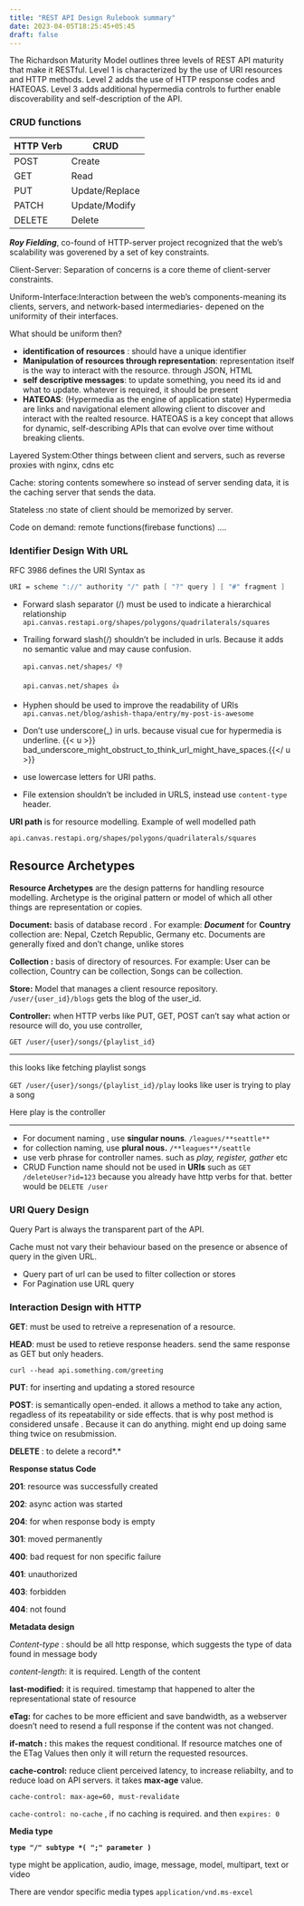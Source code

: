 ```yaml
---
title: "REST API Design Rulebook summary"
date: 2023-04-05T18:25:45+05:45
draft: false
---
```


The Richardson Maturity Model outlines three levels of REST API maturity that make it RESTful. Level 1 is characterized by the use of URI resources and HTTP methods. Level 2 adds the use of HTTP response codes and HATEOAS. Level 3 adds additional hypermedia controls to further enable discoverability and self-description of the API.

### **CRUD functions**

| HTTP Verb | CRUD           |
| --------- | -------------- |
| POST      | Create         |
| GET       | Read           |
| PUT       | Update/Replace |
| PATCH     | Update/Modify  |
| DELETE    | Delete         |

**_Roy Fielding_**, co-found of HTTP-server project recognized that the web’s scalability was goverened by a set of key constraints.

Client-Server: Separation of concerns is a core theme of client-server constraints.

Uniform-Interface:Interaction between the web’s components-meaning its clients, servers, and network-based intermediaries- depened on the uniformity of their interfaces.

What should be uniform then?

- **identification of resources** : should have a unique identifier
- **Manipulation of resources through representation**: representation itself is the way to interact with the resource. through JSON, HTML
- **self descriptive messages**: to update something, you need its id and what to update. whatever is required, it should be present
- **HATEOAS**: (Hypermedia as the engine of application state) Hypermedia are links and navigational element allowing client to discover and interact with the realted resource. HATEOAS is a key concept that allows for dynamic, self-describing APIs that can evolve over time without breaking clients.

Layered System:Other things between client and servers, such as reverse proxies with nginx, cdns etc

Cache: storing contents somewhere so instead of server sending data, it is the caching server that sends the data.

Stateless :no state of client should be memorized by server.

Code on demand: remote functions(firebase functions) ….

### Identifier Design With URL

RFC 3986 defines the URI Syntax as

```nix
URI = scheme "://" authority "/" path [ "?" query ] [ "#" fragment ]
```

- Forward slash separator (/) must be used to indicate a hierarchical relationship
  `api.canvas.restapi.org/shapes/polygons/quadrilaterals/squares`
- Trailing forward slash(/) shouldn’t be included in urls. Because it adds no semantic value and may cause confusion.

  `api.canvas.net/shapes/ 👎`

  `api.canvas.net/shapes 👍`

- Hyphen should be used to improve the readability of URIs
  `api.canvas.net/blog/ashish-thapa/entry/my-post-is-awesome`
- Don’t use underscore(\_) in urls. because visual cue for hypermedia is underline.
  {{< u >}} bad_underscore_might_obstruct_to_think_url_might_have_spaces.{{</ u >}}
- use lowercase letters for URI paths.
- File extension shouldn’t be included in URLS, instead use `content-type` header.

**URI path** is for resource modelling. Example of well modelled path

```
api.canvas.restapi.org/shapes/polygons/quadrilaterals/squares
```

## Resource Archetypes

**Resource Archetypes** are the design patterns for handling resource modelling. Archetype is the original pattern or model of which all other things are representation or copies.

**Document:** basis of database record . For example: **_Document_** for **Country** collection are: Nepal, Czetch Republic, Germany etc. Documents are generally fixed and don’t change, unlike stores

**Collection :** basis of directory of resources. For example: User can be collection, Country can be collection, Songs can be collection.

**Store:** Model that manages a client resource repository. `/user/{user_id}/blogs` gets the blog of the user_id.

**Controller:** when HTTP verbs like PUT, GET, POST can’t say what action or resource will do, you use controller,

`GET /user/{user}/songs/{playlist_id}`

---

this looks like fetching playlist songs

`GET /user/{user}/songs/{playlist_id}/play` looks like user is trying to play a song

Here play is the controller

---

- For document naming , use **singular nouns**. `/leagues/**seattle**`
- for collection naming, use **plural nous.** `/**leagues**/seattle`
- use verb phrase for controller names. such as _play, register, gather_ etc
- CRUD Function name should not be used in **URIs** such as `GET /deleteUser?id=123` because you already have http verbs for that. better would be `DELETE /user`

### **URI Query Design**

Query Part is always the transparent part of the API.

Cache must not vary their behaviour based on the presence or absence of query in the given URL.

- Query part of url can be used to filter collection or stores
- For Pagination use URL query

### **Interaction Design with HTTP**

**GET**: must be used to retreive a represenation of a resource.

**HEAD**: must be used to retieve response headers. send the same response as GET but only headers.

`curl --head api.something.com/greeting`

**PUT**: for inserting and updating a stored resource

**POST**: is semantically open-ended. it allows a method to take any action, regadless of its repeatability or side effects. that is why post method is considered unsafe . Because it can do anything. might end up doing same thing twice on resubmission.

**DELETE** : to delete a record*.*

**Response status Code**

**201**: resource was successfully created

**202**: async action was started

**204**: for when response body is empty

**301**: moved permanently

**400**: bad request for non specific failure

**401**: unauthorized

**403**: forbidden

**404**: not found

**Metadata design**

_Content-type_ : should be all http response, which suggests the type of data found in message body

_content-length_: it is required. Length of the content

**last-modified:** it is required. timestamp that happened to alter the representational state of resource

**eTag:** for caches to be more efficient and save bandwidth, as a webserver doesn’t need to resend a full response if the content was not changed.

**if-match :** this makes the request conditional. If resource matches one of the ETag Values then only it will return the requested resources.

**cache-control:** reduce client perceived latency, to increase reliabilty, and to reduce load on API servers. it takes **max-age** value.

`cache-control: max-age=60, must-revalidate`

`cache-control: no-cache` , if no caching is required. and then `expires: 0`

**Media type**

**`type "/" subtype *( ";" parameter )`**

type might be application, audio, image, message, model, multipart, text or video

There are vendor specific media types `application/vnd.ms-excel`

